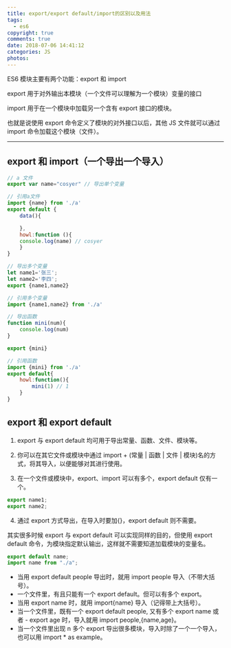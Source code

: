 ```yaml
---
title: export/export default/import的区别以及用法
tags:
  - es6
copyright: true
comments: true
date: 2018-07-06 14:41:12
categories: JS
photos:
---
```


ES6 模块主要有两个功能：export 和 import

export 用于对外输出本模块（一个文件可以理解为一个模块）变量的接口

import 用于在一个模块中加载另一个含有 export 接口的模块。

也就是说使用 export 命令定义了模块的对外接口以后，其他 JS 文件就可以通过 import 命令加载这个模块（文件）。

---

<!-- more -->

## export 和 import（一个导出一个导入）

```javascript
// a 文件
export var name="cosyer" // 导出单个变量

// 引用a文件
import {name} from './a'
export default {
    data(){

    },
    howl:function (){
    console.log(name) // cosyer
    }
}

// 导出多个变量
let name1='张三';
let name2='李四';
export {name1,name2}

// 引用多个变量
import {name1,name2} from './a'

// 导出函数
function mini(num){
    console.log(num)
}

export {mini}

// 引用函数
import {mini} from './a'
export default{
    howl:function(){
        mini(1) // 1
    }
}
```

## export 和 export default

1. export 与 export default 均可用于导出常量、函数、文件、模块等。

2. 你可以在其它文件或模块中通过 import + (常量 | 函数 | 文件 | 模块)名的方式，将其导入，以便能够对其进行使用。

3. 在一个文件或模块中，export、import 可以有多个，export default 仅有一个。

```javascript
export name1;
export name2;
```

4. 通过 export 方式导出，在导入时要加{}，export default 则不需要。

其实很多时候 export 与 export default 可以实现同样的目的，但使用 export default 命令，为模块指定默认输出，这样就不需要知道加载模块的变量名。

```javascript
export default name;
import name from "./a";
```

- 当用 export default people 导出时，就用 import people 导入（不带大括号）。
- 一个文件里，有且只能有一个 export default。但可以有多个 export。
- 当用 export name 时，就用 import{name} 导入（记得带上大括号）。
- 当一个文件里，既有一个 export default people, 又有多个 export name 或者 - export age 时，导入就用 import people,{name,age}。
- 当一个文件里出现 n 多个 export 导出很多模块，导入时除了一个一个导入，也可以用 import \* as example。
